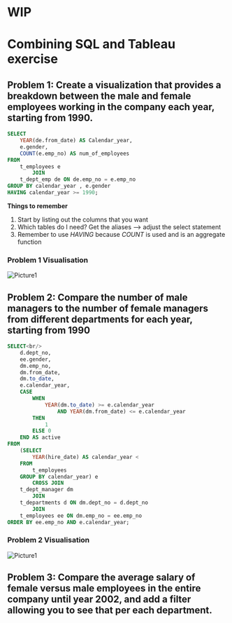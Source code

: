 # WIP
# Combining SQL and Tableau exercise
## Problem 1: Create a visualization that provides a breakdown between the male and female employees working in the company each year, starting from 1990. 

```SQL
SELECT
    YEAR(de.from_date) AS Calendar_year,
    e.gender,
    COUNT(e.emp_no) AS num_of_employees
FROM
    t_employees e
        JOIN
    t_dept_emp de ON de.emp_no = e.emp_no
GROUP BY calendar_year , e.gender
HAVING calendar_year >= 1990;
```

**Things to remember**
1. Start by listing out the columns that you want
2. Which tables do I need? Get the aliases --> adjust the select statement
3. Remember to use *HAVING* because *COUNT* is used and is an aggregate function

### Problem 1 Visualisation
![Picture1](https://user-images.githubusercontent.com/90490472/180726559-b9b30781-f2da-4798-937b-3dc65f556a82.png)

## Problem 2: Compare the number of male managers to the number of female managers from different departments for each year, starting from 1990

```SQL
SELECT<br/>
    d.dept_no, 
    ee.gender, 
    dm.emp_no, 
    dm.from_date, 
    dm.to_date, 
    e.calendar_year, 
    CASE
        WHEN
            YEAR(dm.to_date) >= e.calendar_year 
                AND YEAR(dm.from_date) <= e.calendar_year 
        THEN 
            1 
        ELSE 0 
    END AS active 
FROM 
    (SELECT 
        YEAR(hire_date) AS calendar_year <
    FROM 
        t_employees 
	GROUP BY calendar_year) e 
        CROSS JOIN 
    t_dept_manager dm 
        JOIN 
    t_departments d ON dm.dept_no = d.dept_no 
        JOIN 
    t_employees ee ON dm.emp_no = ee.emp_no 
ORDER BY ee.emp_no AND e.calendar_year; 
```

### Problem 2 Visualisation
![Picture1](https://user-images.githubusercontent.com/90490472/180970655-bb8f966e-30e2-4d83-96fa-8e656b17d5f4.png)

## Problem 3: Compare the average salary of female versus male employees in the entire company until year 2002, and add a filter allowing you to see that per each department.

